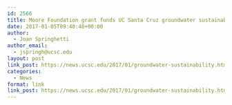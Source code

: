 ```yaml
---
id: 2566
title: Moore Foundation grant funds UC Santa Cruz groundwater sustainability project
date: 2017-01-05T09:40:48+00:00
author:
  - Joan Springhetti
author_email:
  - jspringh@ucsc.edu
layout: post
link_post: https://news.ucsc.edu/2017/01/groundwater-sustainability.html
categories:
  - News
format: link
link_post: https://news.ucsc.edu/2017/01/groundwater-sustainability.html
---
```

